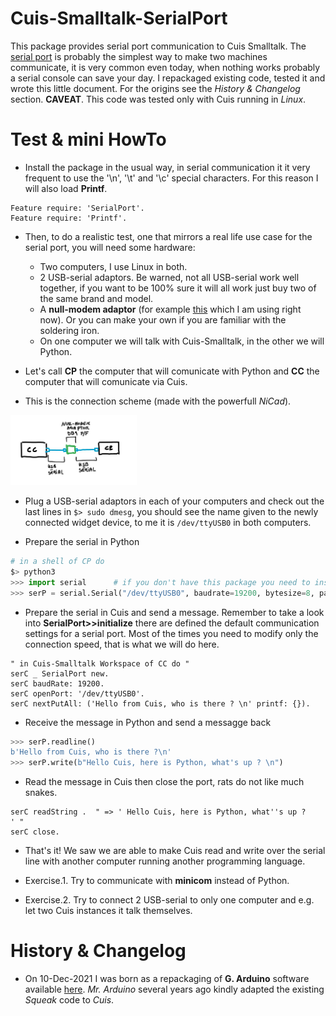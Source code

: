 # Cuis-Smalltalk-SerialPort
This package provides serial port communication to Cuis Smalltalk. The [serial port](https://en.wikipedia.org/wiki/Serial_port) is probably the simplest way to make two machines communicate, it is very common even today, when nothing works probably a serial console can save your day. I repackaged existing code, tested it and wrote this little document. For the origins see the *History & Changelog* section. 
**CAVEAT**. This code was tested only with Cuis running in *Linux*. 

# Test & mini HowTo 

* Install the package in the usual way, in serial communication it it very frequent to use the '\n', '\t'
and '\c' special characters. For this reason I will also load **Printf**.

```smalltalk
Feature require: 'SerialPort'.
Feature require: 'Printf'.
```

* Then, to do a realistic test, one that mirrors a real life use case for the serial port, you will need some hardware:
  * Two computers, I use Linux in both. 
  * 2 USB-serial adaptors. Be warned, not all USB-serial work well together, if you want to be 100% sure
    it will all work just buy two of the same brand and model. 
  * A **null-modem adaptor** (for example [this](https://www.amazon.it/StarTech-com-Adattatore-Modem-Seriale-RS-232/dp/B000DZH4V0/ref=sr_1_17?keywords=null+modem&qid=1639180837&sr=8-17) which I am using right now). Or you can make your own if you are familiar with the soldering iron.
  * On one computer we will talk with Cuis-Smalltalk, in the other we will Python.
    
* Let's call **CP** the computer that will comunicate with Python and **CC** the computer that will comunicate via Cuis.

* This is the connection scheme (made with the powerfull *NiCad*).
  
<img src="./img/serial-connection-diagram.png" width="40%"> </img>

* Plug a USB-serial adaptors in each of your computers and check out the last lines in `$> sudo dmesg`, you should 
  see the name given to the newly connected widget device, to me it is `/dev/ttyUSB0` in both computers.
  

* Prepare the serial in Python

```python
# in a shell of CP do 
$> python3 
>>> import serial      # if you don't have this package you need to install it
>>> serP = serial.Serial("/dev/ttyUSB0", baudrate=19200, bytesize=8, parity='N', stopbits=1, timeout=None, xonxoff=0, rtscts=0) 
```

* Prepare the serial in Cuis and send a message. Remember to take a look into **SerialPort>>initialize** there 
are defined the default communication settings for a serial port. Most of the times you need to modify only
the connection speed, that is what we will do here.

```smalltalk
" in Cuis-Smalltalk Workspace of CC do "
serC _ SerialPort new. 
serC baudRate: 19200.
serC openPort: '/dev/ttyUSB0'. 
serC nextPutAll: ('Hello from Cuis, who is there ? \n' printf: {}). 
```

* Receive the message in Python and send a messagge back

```python
>>> serP.readline()
b'Hello from Cuis, who is there ?\n'
>>> serP.write(b"Hello Cuis, here is Python, what's up ? \n")
```

* Read the message in Cuis then close the port, rats do not like much snakes.

```smalltalk
serC readString .  " => ' Hello Cuis, here is Python, what''s up ? 
' "
serC close.
```


* That's it! We saw we are able to make Cuis read and write over the serial line with another computer 
running another programming language. 

* Exercise.1. Try to communicate with **minicom** instead of Python.
* Exercise.2. Try to connect 2 USB-serial to only one computer and e.g. let two Cuis instances it talk themselves.


# History & Changelog
* On 10-Dec-2021 I was born as a repackaging of **G. Arduino** software available [here](https://github.com/garduino/Cuis-Smalltalk-Miscellaneous). *Mr. Arduino* several years ago kindly adapted the existing *Squeak* code to *Cuis*. 
